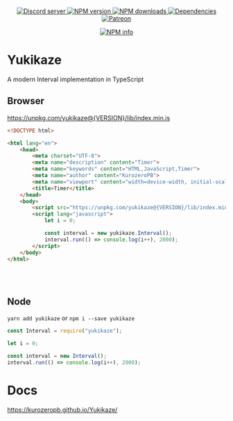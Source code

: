 <div align="center">
    <br />
    <p>
        <a href="https://discord.gg/p895czC">
            <img src="https://discordapp.com/api/guilds/240059867744698368/embed.png" alt="Discord server" />
        </a>
        <a href="https://www.npmjs.com/package/yukikaze">
            <img src="https://img.shields.io/npm/v/yukikaze.svg?maxAge=3600" alt="NPM version" />
        </a>
        <a href="https://www.npmjs.com/package/yukikaze">
            <img src="https://img.shields.io/npm/dt/yukikaze.svg?maxAge=3600" alt="NPM downloads" />
        </a>
        <a href="https://david-dm.org/KurozeroPB/yukikaze">
            <img src="https://img.shields.io/david/kurozeropb/yukikaze.svg?maxAge=3600" alt="Dependencies" />
        </a>
        <a href="https://www.patreon.com/Kurozero">
            <img src="https://img.shields.io/badge/donate-patreon-F96854.svg" alt="Patreon" />
        </a>
    </p>
    <p>
        <a href="https://nodei.co/npm/yukikaze/">
            <img src="https://nodei.co/npm/yukikaze.png?downloads=true&stars=true" alt="NPM info" />
        </a>
    </p>
</div>

# Yukikaze
A modern Interval implementation in TypeScript

## Browser
https://unpkg.com/yukikaze@{VERSION}/lib/index.min.js
```html
<!DOCTYPE html>

<html lang="en">
    <head>
        <meta charset="UTF-8">
        <meta name="description" content="Timer">
        <meta name="keywords" content="HTML,JavaScript,Timer">
        <meta name="author" content="KurozeroPB">
        <meta name="viewport" content="width=device-width, initial-scale=1.0">
        <title>Timer</title>
    </head>
    <body>
        <script src="https://unpkg.com/yukikaze@{VERSION}/lib/index.min.js"></script>
        <script lang="javascript">
            let i = 0;

            const interval = new yukikaze.Interval();
            interval.run(() => console.log(i++), 2000);
        </script>
    </body>
</html>
```
<br/><br/>

## Node
`yarn add yukikaze` or `npm i --save yukikaze`
```js
const Interval = require("yukikaze");

let i = 0;

const interval = new Interval();
interval.run(() => console.log(i++), 2000);
```

# Docs
https://kurozeropb.github.io/Yukikaze/